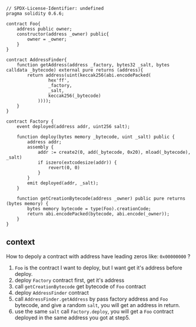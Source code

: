 [//title]: (deploy-a-contract-with-leading-zeros)
[//englishtitle]: (deploy-a-contract-with-leading-zeros)
[//category]: (solidity,snippet)
[//tags]: (solidity,snippet)
[//createtime]: (20210428)
[//updatetime]: (20210428)

```solidity
// SPDX-License-Identifier: undefined
pragma solidity 0.6.6;

contract Foo{
    address public owner;
    constructor(address _owner) public{
        owner = _owner;
    }
}

contract AddressFinder{
    function getAddress(address _factory, bytes32 _salt, bytes calldata _bytecode) external pure returns (address){
        return address(uint(keccak256(abi.encodePacked(
                hex'ff',
                _factory,
                _salt,
                keccak256(_bytecode)
            ))));
    }
}

contract Factory {
    event deployed(address addr, uint256 salt);

    function deploy(bytes memory _bytecode, uint _salt) public {
        address addr;
        assembly {
            addr := create2(0, add(_bytecode, 0x20), mload(_bytecode), _salt)
            if iszero(extcodesize(addr)) {
                revert(0, 0)
            }
        }
        emit deployed(addr, _salt);
    }

    function getCreationBytecode(address _owner) public pure returns (bytes memory) {
        bytes memory bytecode = type(Foo).creationCode;
        return abi.encodePacked(bytecode, abi.encode(_owner));
    }
}
```

## context

How to depoly a contract with address have leading zeros like: `0x00000000` ?

1. `Foo` is the contract I want to deploy, but I want get it's address before deploy.
2. deploy `Factory` contract first, get it's address
3. call `getCreationBytecode` get bytecode of `Foo` contract
4. deploy `AddressFinder` contract
5. call `AddressFinder.getAddress` by pass factory address and `Foo` bytecode, and give a random `salt`, you will get an address in return.
6. use the same `salt` call `Factory.deploy`, you will get a `Foo` contract deployed in the same address you got at step5.
